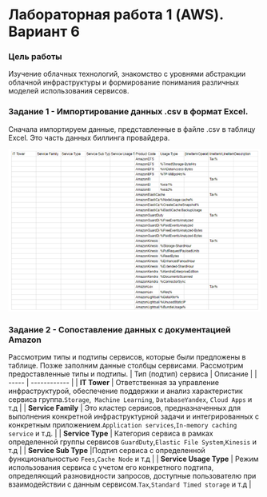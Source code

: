 # Лабораторная работа 1 (AWS). Вариант 6

### Цель работы

Изучение облачных технологий, знакомство с уровнями абстракции облачной инфраструктуры и формирование понимания различных моделей использования сервисов.

### Задание 1 - Импортирование данных .csv в формат Excel.

Сначала импортируем данные, представленные в файле .csv в таблицу Excel. Это часть данных биллинга провайдера.

![Условие лабораторной AWS](AWS.png)

### Задание 2 - Сопоставление данных с документацией Amazon

Рассмотрим типы и подтипы сервисов, которые были предложены в таблице. Позже заполним данные столбцы сервисами. Рассмотрим предоставленные типы и подтипы.
| Тип (подтип) сервиса | Описание |
| ----- | ------------ |
| **IT Tower** | Ответственная за управление инфраструктурой, обеспечение поддержки и анализ характеристик сервиса группа.`Storage`,` Machine Learning`, `DatabaseYandex`, `Cloud Apps` и т.д |
| **Service Family** | Это кластер сервисов, предназначенных для выполнения конкретной инфраструктурной задачи и интегрированных с конкретным приложением.`Application services`,`In-memory caching service` и т.д. |
| **Service Type** | Категория сервиса в рамках определенной группы сервисов `GuardDuty`,`Elastic File System`,`Kinesis` и т.д |
| **Service Sub Type** |Подтип сервиса с определенной функциональностью `Fees`,`Cache Node` и т.д  |
| **Service Usage Type** | Режим использования сервиса с учетом его конкретного подтипа, определяющий разновидности запросов, доступные пользователю при взаимодействии с данным сервисом.`Tax`,`Standard Timed storage` и т.д  |
